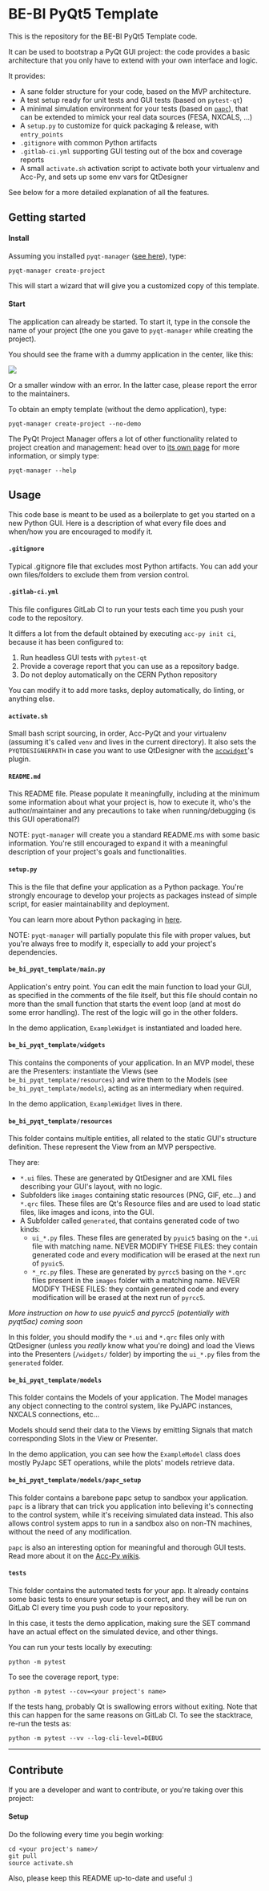 # BE-BI PyQt5 Template

This is the repository for the BE-BI PyQt5 Template code.

It can be used to bootstrap a PyQt GUI project: the code provides a basic
architecture that you only have to extend with your own interface and logic. 

It provides:
- A sane folder structure for your code, based on the MVP architecture.
- A test setup ready for unit tests and GUI tests (based on `pytest-qt`)
- A minimal simulation environment for your tests (based on 
[`papc`](https://gitlab.cern.ch/pelson/papc)), 
that can be extended to mimick your real data sources (FESA, NXCALS, ...)
- A `setup.py` to customize for quick packaging & release, with `entry_points`
- `.gitignore` with common Python artifacts
- `.gitlab-ci.yml` supporting GUI testing out of the box and coverage reports
- A small `activate.sh` activation script to activate both your virtualenv and Acc-Py, and
sets up some env vars for QtDesigner

See below for a more detailed explanation of all the features.

## Getting started

#### Install
Assuming you installed `pyqt-manager` ([see here](https://gitlab.cern.ch/bisw-python/be-bi-pyqt-project-manager)),
type:
```
pyqt-manager create-project
```
This will start a wizard that will give you a customized copy of this template.

#### Start
The application can already be started. To start it, type in the console the name of your project
(the one you gave to `pyqt-manager` while creating the project).

You should see the frame with a dummy application in the center, like this:

![](images/pyqt-template.png)

Or a smaller window with an error. In the latter case, please report the error 
to the maintainers.

To obtain an empty template (without the demo application), type:
```
pyqt-manager create-project --no-demo
```
The PyQt Project Manager offers a lot of other functionality related to project creation and management:
head over to [its own page](https://gitlab.cern.ch/bisw-python/be-bi-pyqt-project-manager) for more
information, or simply type:
```
pyqt-manager --help
```

## Usage
This code base is meant to be used as a boilerplate to get you started on a new Python GUI.
Here is a description of what every file does and when/how you are encouraged to modify it.

#### `.gitignore`
Typical .gitignore file that excludes most Python artifacts. You can add your
own files/folders to exclude them from version control.

#### `.gitlab-ci.yml`
This file configures GitLab CI to run your tests each time you push your code
to the repository.

It differs a lot from the default obtained by executing 
`acc-py init ci`, because it has been configured to:

1. Run headless GUI tests with `pytest-qt`
2. Provide a coverage report that you can use as a repository badge.
3. Do not deploy automatically on the CERN Python repository 

You can  modify it to add more tasks, deploy automatically, do linting,
or anything else.

#### `activate.sh`
Small bash script sourcing, in order, Acc-PyQt and your virtualenv (assuming 
it's called `venv` and lives in the current directory). It also sets the 
`PYQTDESIGNERPATH` in case you want to use QtDesigner with the 
[`accwidget`](https://gitlab.cern.ch/acc-co/accsoft/gui/accsoft-gui-pyqt-widgets)'s
plugin.

#### `README.md`
This README file. Please populate it meaningfully, including at the minimum some
information about what your project is, how to execute it, who's 
the author/maintainer and any precautions to take when running/debugging 
(is this GUI operational?)

NOTE: `pyqt-manager` will create you a standard README.ms with some basic information.
You're still encouraged to expand it with a meaningful description of your project's
goals and functionalities.

#### `setup.py`
This is the file that define your application as a Python package. You're 
strongly encourage to develop your projects as packages instead of simple
script, for easier maintainability and deployment.

You can learn more about Python packaging in 
[here](https://packaging.python.org/).

NOTE: `pyqt-manager` will partially populate this file with proper values,
but you're always free to modify it, especially to add your project's dependencies.

#### `be_bi_pyqt_template/main.py`
Application's entry point. You can edit the main function to load your GUI, 
as specified in the comments of the file itself, but this file should contain 
no more than the small function that starts the event loop (and at most do
some error handling). The rest of the logic will go in the other folders.

In the demo application, `ExampleWidget` is instantiated and loaded here.

#### `be_bi_pyqt_template/widgets`
This contains the components of your application. In an MVP model, these are 
the Presenters: instantiate the Views (see `be_bi_pyqt_template/resources`)
and wire them to the Models (see `be_bi_pyqt_template/models`),
acting as an intermediary when required.

In the demo application, `ExampleWidget` lives in there.

#### `be_bi_pyqt_template/resources`
This folder contains multiple entities, all related to the static GUI's
structure definition. These represent the View from an MVP perspective. 

They are:

- `*.ui` files. These are generated by QtDesigner and are XML files describing 
your GUI's layout, with no logic.
- Subfolders like `images` containing static resources (PNG, GIF, etc...) 
and `*.qrc` files. These files are Qt's Resource files and are used to load 
static files, like images and icons, into the GUI.
- A Subfolder called `generated`, that contains generated code of two kinds:
    - `ui_*.py` files. These files are generated by `pyuic5` basing on the `*.ui`
file with matching name. NEVER MODIFY THESE FILES: they contain generated
code and every modification will be erased at the next run of `pyuic5`.
    - `*_rc.py` files. These are generated by `pyrcc5` basing on the `*.qrc` files
present in the `images` folder with a matching name. NEVER MODIFY THESE FILES: 
they contain generated code and every modification will be erased at the next
run of `pyrcc5`.

_More instruction on how to use pyuic5 and pyrcc5 (potentially with pyqt5ac) coming soon_

In this folder, you should modify the `*.ui` and `*.qrc` files only with 
QtDesigner (unless you *really* know what you're doing) and load the Views 
into the Presenters (`/widgets/` folder) by importing the `ui_*.py` files from
the `generated` folder.

#### `be_bi_pyqt_template/models`
This folder contains the Models of your application. The Model manages any 
object connecting to the control system, like PyJAPC instances, 
NXCALS connections, etc...

Models should send their data to the Views by emitting Signals that match
corresponding Slots in the View or Presenter.

In the demo application, you can see how the `ExampleModel` class does mostly
PyJapc SET operations, while the plots' models retrieve data.

#### `be_bi_pyqt_template/models/papc_setup`
This folder contains a barebone papc setup to sandbox your application. `papc`
is a library that can trick you application into believing it's connecting to
the control system, while it's receiving simulated data instead. This also
allows control system apps to run in a sandbox also on non-TN machines, without
the need of any modification.

`papc` is also an interesting option for meaningful and thorough GUI tests. Read
more about it on the 
[Acc-Py wikis](https://wikis.cern.ch/display/ACCPY/papc+-+a+pure+Python+PyJapc+offline+simulator).

#### `tests`
This folder contains the automated tests for your app. It already contains some
basic tests to ensure your setup is correct, and they will be run on GitLab CI
every time you push code to your repository. 

In this case, it tests the demo application, making sure the SET command
have an actual effect on the simulated device, and other things.

You can run your tests locally by executing:
```
python -m pytest
```

To see the coverage report, type:
```
python -m pytest --cov=<your project's name>
```

If the tests hang, probably Qt is swallowing errors without exiting. Note that
this can happen for the same reasons on GitLab CI. To see the stacktrace,
re-run the tests as:
```
python -m pytest --vv --log-cli-level=DEBUG
```

-------------------------------

## Contribute
If you are a developer and want to contribute, or you're taking over this project:

#### Setup
Do the following every time you begin working:
```
cd <your project's name>/
git pull
source activate.sh
```

Also, please keep this README up-to-date and useful :)
